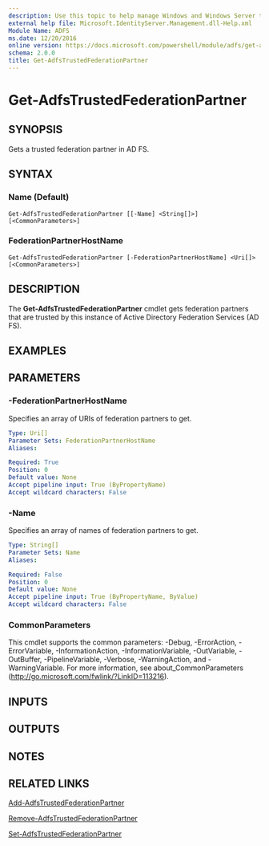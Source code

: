 ```yaml
---
description: Use this topic to help manage Windows and Windows Server technologies with Windows PowerShell.
external help file: Microsoft.IdentityServer.Management.dll-Help.xml
Module Name: ADFS
ms.date: 12/20/2016
online version: https://docs.microsoft.com/powershell/module/adfs/get-adfstrustedfederationpartner?view=windowsserver2016-ps&wt.mc_id=ps-gethelp
schema: 2.0.0
title: Get-AdfsTrustedFederationPartner
---
```


# Get-AdfsTrustedFederationPartner

## SYNOPSIS
Gets a trusted federation partner in AD FS.

## SYNTAX

### Name (Default)
```
Get-AdfsTrustedFederationPartner [[-Name] <String[]>] [<CommonParameters>]
```

### FederationPartnerHostName
```
Get-AdfsTrustedFederationPartner [-FederationPartnerHostName] <Uri[]> [<CommonParameters>]
```

## DESCRIPTION
The **Get-AdfsTrustedFederationPartner** cmdlet gets federation partners that are trusted by this instance of Active Directory Federation Services (AD FS).

## EXAMPLES

## PARAMETERS

### -FederationPartnerHostName
Specifies an array of URIs of federation partners to get.

```yaml
Type: Uri[]
Parameter Sets: FederationPartnerHostName
Aliases: 

Required: True
Position: 0
Default value: None
Accept pipeline input: True (ByPropertyName)
Accept wildcard characters: False
```

### -Name
Specifies an array of names of federation partners to get.

```yaml
Type: String[]
Parameter Sets: Name
Aliases: 

Required: False
Position: 0
Default value: None
Accept pipeline input: True (ByPropertyName, ByValue)
Accept wildcard characters: False
```

### CommonParameters
This cmdlet supports the common parameters: -Debug, -ErrorAction, -ErrorVariable, -InformationAction, -InformationVariable, -OutVariable, -OutBuffer, -PipelineVariable, -Verbose, -WarningAction, and -WarningVariable. For more information, see about_CommonParameters (http://go.microsoft.com/fwlink/?LinkID=113216).

## INPUTS

## OUTPUTS

## NOTES

## RELATED LINKS

[Add-AdfsTrustedFederationPartner](./Add-AdfsTrustedFederationPartner.md)

[Remove-AdfsTrustedFederationPartner](./Remove-AdfsTrustedFederationPartner.md)

[Set-AdfsTrustedFederationPartner](./Set-AdfsTrustedFederationPartner.md)


